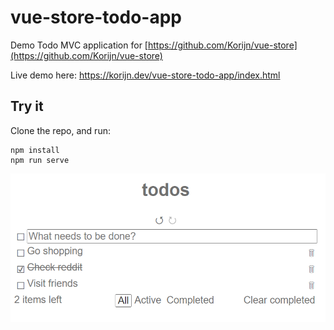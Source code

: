 # vue-store-todo-app

Demo Todo MVC application for [https://github.com/Korijn/vue-store](https://github.com/Korijn/vue-store)

Live demo here: https://korijn.dev/vue-store-todo-app/index.html

## Try it

Clone the repo, and run:

```
npm install
npm run serve
```

![Screenshot](screenshot.png)
